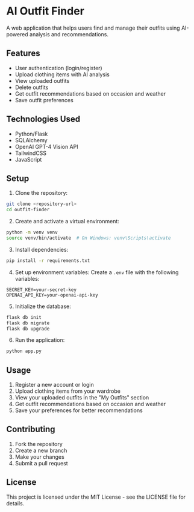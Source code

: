 # AI Outfit Finder

A web application that helps users find and manage their outfits using AI-powered analysis and recommendations.

## Features

- User authentication (login/register)
- Upload clothing items with AI analysis
- View uploaded outfits
- Delete outfits
- Get outfit recommendations based on occasion and weather
- Save outfit preferences

## Technologies Used

- Python/Flask
- SQLAlchemy
- OpenAI GPT-4 Vision API
- TailwindCSS
- JavaScript

## Setup

1. Clone the repository:
```bash
git clone <repository-url>
cd outfit-finder
```

2. Create and activate a virtual environment:
```bash
python -m venv venv
source venv/bin/activate  # On Windows: venv\Scripts\activate
```

3. Install dependencies:
```bash
pip install -r requirements.txt
```

4. Set up environment variables:
Create a `.env` file with the following variables:
```
SECRET_KEY=your-secret-key
OPENAI_API_KEY=your-openai-api-key
```

5. Initialize the database:
```bash
flask db init
flask db migrate
flask db upgrade
```

6. Run the application:
```bash
python app.py
```

## Usage

1. Register a new account or login
2. Upload clothing items from your wardrobe
3. View your uploaded outfits in the "My Outfits" section
4. Get outfit recommendations based on occasion and weather
5. Save your preferences for better recommendations

## Contributing

1. Fork the repository
2. Create a new branch
3. Make your changes
4. Submit a pull request

## License

This project is licensed under the MIT License - see the LICENSE file for details. 